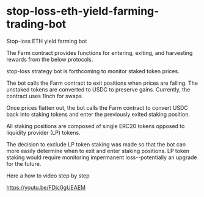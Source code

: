 # stop-loss-eth-yield-farming-trading-bot
Stop-loss ETH yield farming bot

The Farm contract provides functions for entering, exiting, and harvesting rewards from the below protocols.

stop-loss strategy bot is forthcoming to monitor staked token prices.

The bot calls the Farm contract to exit positions when prices are falling. The unstaked tokens are converted to USDC to preserve gains. Currently, the contract uses 1Inch for swaps.

Once prices flatten out, the bot calls the Farm contract to convert USDC back into staking tokens and enter the previously exited staking position.

All staking positions are composed of single ERC20 tokens opposed to liquidity provider (LP) tokens.

The decision to exclude LP token staking was made so that the bot can more easily determine when to exit and enter staking positions. LP token staking would require monitoring impermanent loss--potentially an upgrade for the future.

Here a how to video step by step

https://youtu.be/FDjc0gUEAEM
